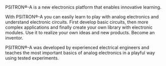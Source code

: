 PSITRON®-A is a new electronics platform that enables innovative learning. 

With PSITRON®-A you can easily learn to play with analog electronics and understand electronic circuits. 
First develop basic circuits, then more complex applications and finally create your own library with electronic modules. 
Use it to realize your own ideas and new products. Become an inventor.

PSITRON®-A was developed by experienced electrical engineers and teaches the most important basics of analog 
electronics in a playful way using tested experiments.
